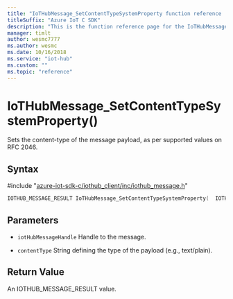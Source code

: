 ```yaml
---                             
title: "IoTHubMessage_SetContentTypeSystemProperty function reference | Microsoft Docs" 
titleSuffix: "Azure IoT C SDK"            
description: "This is the function reference page for the IoTHubMessage_SetContentTypeSystemProperty() function in the Azure IoT C SDK. This SDK is used with Azure IoT Hub and Azure IoT Hub Device Provisioning Service"            
manager: timlt                 
author: wesmc7777              
ms.author: wesmc               
ms.date: 10/16/2018                    
ms.service: "iot-hub"             
ms.custom: ""                
ms.topic: "reference"        
---                            
```


# IoTHubMessage_SetContentTypeSystemProperty()

Sets the content-type of the message payload, as per supported values on RFC 2046.

## Syntax

\#include "[azure-iot-sdk-c/iothub_client/inc/iothub_message.h](../iothub-message-h.md)"  
```C
IOTHUB_MESSAGE_RESULT IoTHubMessage_SetContentTypeSystemProperty(  IOTHUB_MESSAGE_HANDLE  C2);
```

## Parameters
* `iotHubMessageHandle` Handle to the message.

* `contentType` String defining the type of the payload (e.g., text/plain).

## Return Value
An IOTHUB_MESSAGE_RESULT value.


